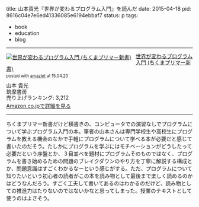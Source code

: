 title: 山本貴光『世界が変わるプログラム入門』を読んだ
date: 2015-04-18
pid: 8616c04e7e6ed41336085e6194ebbaf7
status: p
tags:
- book
- education
- blog
---

<div class="amazlet-box" style="margin-bottom:0px;"><div class="amazlet-image" style="float:left;margin:0px 12px 1px 0px;"><a href="http://www.amazon.co.jp/exec/obidos/ASIN/4480689389/dotimpact-22/ref=nosim/" name="amazletlink" target="_blank"><img src="http://ecx.images-amazon.com/images/I/41bKNqTMWAL._SL160_.jpg" alt="世界が変わるプログラム入門 (ちくまプリマー新書)" style="border: none;" /></a></div><div class="amazlet-info" style="line-height:120%; margin-bottom: 10px"><div class="amazlet-name" style="margin-bottom:10px;line-height:120%"><a href="http://www.amazon.co.jp/exec/obidos/ASIN/4480689389/dotimpact-22/ref=nosim/" name="amazletlink" target="_blank">世界が変わるプログラム入門 (ちくまプリマー新書)</a><div class="amazlet-powered-date" style="font-size:80%;margin-top:5px;line-height:120%">posted with <a href="http://www.amazlet.com/" title="amazlet" target="_blank">amazlet</a> at 15.04.20</div></div><div class="amazlet-detail">山本 貴光 <br />筑摩書房 <br />売り上げランキング: 3,212<br /></div><div class="amazlet-sub-info" style="float: left;"><div class="amazlet-link" style="margin-top: 5px"><a href="http://www.amazon.co.jp/exec/obidos/ASIN/4480689389/dotimpact-22/ref=nosim/" name="amazletlink" target="_blank">Amazon.co.jpで詳細を見る</a></div></div></div><div class="amazlet-footer" style="clear: left"></div></div>

---- 

ちくまプリマー新書だけど横書きの、コンピュータでの演習なしでプログラムについて学ぶプログラム入門の本。筆者の山本さんは専門学校生や高校生にプログラムを教える機会のなかで手軽にプログラムについて学べる本が必要だと感じて書いたのだそう。たしかにプログラムを学ぶにはモチベーションがどうしたって必要だという序盤とか、３目並べを題材にプログラムそのものではなく、プログラムを書き始めるための問題のブレイクダウンのやり方を丁寧に解説する構成とか、問題意識はすごくわかるなーという感じがする。ただ、プログラムについて知りたいという初心者の読者がこの本を読み物として最後まで楽しく読めるのかはどうなんだろう。すごく工夫して書いてあるのはわかるのだけど、読み物としての推進力はたりないのではないかなと思ってしまった。授業のテキストとして使うのはよさそう。